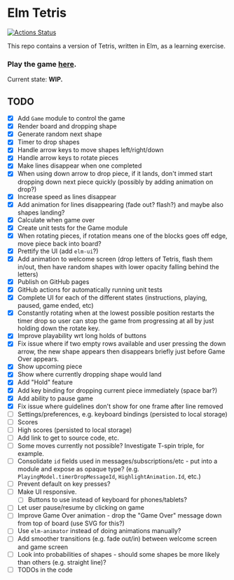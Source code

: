 # Elm Tetris

[![Actions Status](https://github.com/yonigibbs/yaet/workflows/Node.js%20CI/badge.svg)](https://github.com/yonigibbs/yaet/actions)

This repo contains a version of Tetris, written in Elm, as a learning exercise.

### Play the game [here](https://yonigibbs.github.io/yaet/).

Current state: **WIP.**

## TODO
- [x] Add `Game` module to control the game
- [x] Render board and dropping shape
- [x] Generate random next shape
- [x] Timer to drop shapes
- [x] Handle arrow keys to move shapes left/right/down
- [x] Handle arrow keys to rotate pieces
- [x] Make lines disappear when one completed
- [x] When using down arrow to drop piece, if it lands, don't immed start dropping down next piece quickly (possibly
      by adding animation on drop?)
- [x] Increase speed as lines disappear
- [x] Add animation for lines disappearing (fade out? flash?) and maybe also shapes landing?
- [x] Calculate when game over
- [x] Create unit tests for the Game module
- [x] When rotating pieces, if rotation means one of the blocks goes off edge, move piece back into board?
- [x] Prettify the UI (add `elm-ui`?)
- [x] Add animation to welcome screen (drop letters of Tetris, flash them  in/out, then have random shapes with lower
      opacity falling behind the letters)
- [x] Publish on GitHub pages
- [x] GitHub actions for automatically running unit tests
- [x] Complete UI for each of the different states (instructions, playing, paused, game ended, etc)
- [x] Constantly rotating when at the lowest possible position restarts the timer drop so user can stop the game from
      progressing at all by just holding down the rotate key.
- [x] Improve playability wrt long holds of buttons
- [x] Fix issue where if two empty rows available and user pressing the down arrow, the new shape appears then
      disappears briefly just before Game Over appears. 
- [x] Show upcoming piece
- [x] Show where currently dropping shape would land
- [x] Add "Hold" feature
- [x] Add key binding for dropping current piece immediately (space bar?)
- [x] Add ability to pause game
- [x] Fix issue where guidelines don't show for one frame after line removed
- [ ] Settings/preferences, e.g. keyboard bindings (persisted to local storage)
- [ ] Scores
- [ ] High scores (persisted to local storage)
- [ ] Add link to get to source code, etc.
- [ ] Some moves currently not possible? Investigate T-spin triple, for example.
- [ ] Consolidate `id` fields used in messages/subscriptions/etc - put into a module and expose as opaque type?
      (e.g. `PlayingModel.timerDropMessageId`, `HighlightAnimation.Id`, etc.)
- [ ] Prevent default on key presses?
- [ ] Make UI responsive.
  - [ ] Buttons to use instead of keyboard for phones/tablets?
- [ ] Let user pause/resume by clicking on game
- [ ] Improve Game Over animation - drop the "Game Over" message down from top of board (use SVG for this?)
- [ ] Use `elm-animator` instead of doing animations manually?
- [ ] Add smoother transitions (e.g. fade out/in) between welcome screen and game screen
- [ ] Look into probabilities of shapes - should some shapes be more likely than others (e.g. straight line)?
- [ ] TODOs in the code
